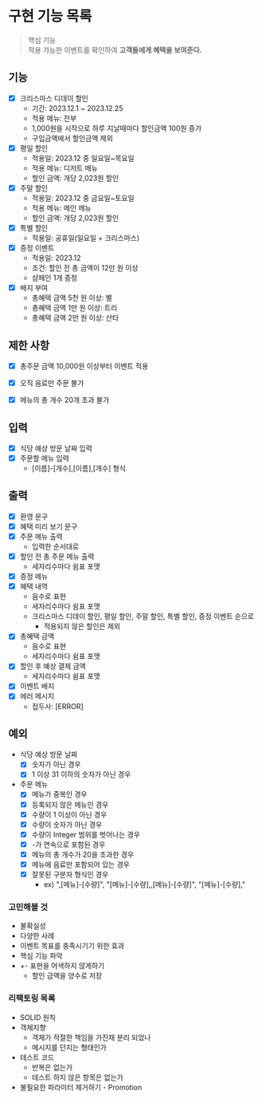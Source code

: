 # 구현 기능 목록

> 핵심 기능  
> 적용 가능한 이벤트를 확인하여 **고객들에게 혜택을 보여준다.**

## 기능 

* [x] 크리스마스 디데이 할인
  * 기간: 2023.12.1 ~ 2023.12.25
  * 적용 메뉴: 전부
  * 1,000원을 시작으로 하루 지날때마다 할인금액 100원 증가
  * 구입금액에서 할인금액 제외
* [x] 평일 할인
  * 적용일: 2023.12 중 일요일~목요일
  * 적용 메뉴: 디저트 메뉴
  * 할인 금액: 개당 2,023원 할인
* [x] 주말 할인
  * 적용일: 2023.12 중 금요일~토요일
  * 적용 메뉴: 메인 메뉴
  * 할인 금액: 개당 2,023원 할인
* [x] 특별 할인
  * 적용일: 공휴일(일요일 + 크리스마스)
* [x] 증정 이벤트
  * 적용일: 2023.12
  * 조건: 할인 전 총 금액이 12만 원 이상
  * 샴페인 1개 증정
* [x] 배지 부여
  * 총혜택 금액 5천 원 이상: 별
  * 총혜택 금액 1만 원 이상: 트리
  * 총혜택 금액 2만 원 이상: 산타

## 제한 사항

* [x] 총주문 금액 10,000원 이상부터 이벤트 적용
* [x] 오직 음료만 주문 불가
* [x] 메뉴의 총 개수 20개 초과 불가


## 입력

* [x] 식당 예상 방문 날짜 입력
* [x] 주문할 메뉴 입력
  * [이름]-[개수],[이름],[개수] 형식

## 출력

* [x] 환영 문구
* [x] 혜택 미리 보기 문구
* [x] 주문 메뉴 출력
  * 입력한 순서대로
* [x] 할인 전 총 주문 메뉴 출력
  * 세자리수마다 쉼표 포맷
* [x] 증정 메뉴
* [x] 혜택 내역
  * 음수로 표현
  * 세자리수마다 쉼표 포맷
  * 크리스마스 디데이 할인, 평일 할인, 주말 할인, 특별 할인, 증정 이벤트 순으로
    * 적용되지 않은 할인은 제외
* [x] 총혜택 금액
  * 음수로 표현
  * 세자리수마다 쉼표 포맷
* [x] 할인 후 예상 결제 금액
  * 세자리수마다 쉼표 포맷
* [x] 이벤트 배지
* [x] 에러 메시지
  * 접두사: [ERROR] 

## 예외

* 식당 예상 방문 날짜 
  * [x] 숫자가 아닌 경우
  * [x] 1 이상 31 이하의 숫자가 아닌 경우
* 주문 메뉴 
  * [x] 메뉴가 중복인 경우
  * [x] 등록되지 않은 메뉴인 경우
  * [x] 수량이 1 이상이 아닌 경우
  * [x] 수량이 숫자가 아닌 경우
  * [x] 수량이 Integer 범위를 벗어나는 경우
  * [x] -가 연속으로 포함된 경우
  * [x] 메뉴의 총 개수가 20을 초과한 경우
  * [x] 메뉴에 음료만 포함되어 있는 경우
  * [x] 잘못된 구분자 형식인 경우
    * ex) ",[메뉴]-[수량]", "[메뉴]-[수량],,[메뉴]-[수량]", "[메뉴]-[수량],"

### 고민해볼 것

* 불확실성
* 다양한 사례
* 이벤트 목표를 충족시기기 위한 효과
* 핵심 기능 파악
* +- 표현을 어색하지 않게하기
  * 할인 금액을 양수로 저장

### 리팩토링 목록

* SOLID 원칙 
* 객체지향
  * 객체가 적절한 책임을 가진채 분리 되었나
  * 메시지를 던지는 형태인가
* 테스트 코드
  * 반복은 없는가
  * 테스트 하지 않은 항목은 없는가
* 불필요한 파라미터 제거하기 - Promotion